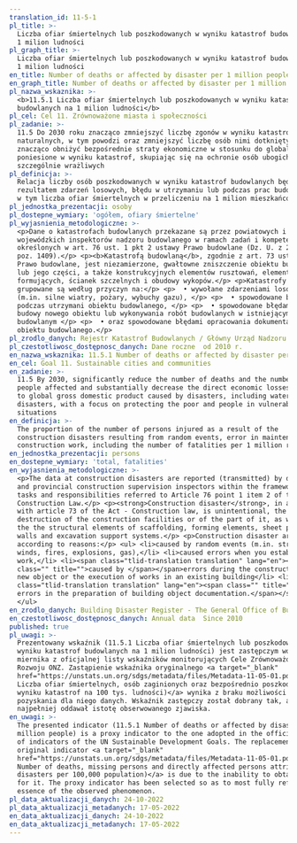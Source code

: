 ```yaml
---
translation_id: 11-5-1
pl_title: >-
  Liczba ofiar śmiertelnych lub poszkodowanych w wyniku katastrof budowlanych na
  1 milion ludności
pl_graph_title: >-
  Liczba ofiar śmiertelnych lub poszkodowanych w wyniku katastrof budowlanych na
  1 milion ludności
en_title: Number of deaths or affected by disaster per 1 million people
en_graph_title: Number of deaths or affected by disaster per 1 million people
pl_nazwa_wskaznika: >-
  <b>11.5.1 Liczba ofiar śmiertelnych lub poszkodowanych w wyniku katastrof
  budowlanych na 1 milion ludności</b>
pl_cel: Cel 11. Zrównoważone miasta i społeczności
pl_zadanie: >-
  11.5 Do 2030 roku znacząco zmniejszyć liczbę zgonów w wyniku katastrof
  naturalnych, w tym powodzi oraz zmniejszyć liczbę osób nimi dotkniętych
  znacząco obniżyć bezpośrednie straty ekonomiczne w stosunku do globalnego PKB,
  poniesione w wyniku katastrof, skupiając się na ochronie osób ubogich i grup
  szczególnie wrażliwych
pl_definicja: >-
  Relacja liczby osób poszkodowanych w wyniku katastrof budowlanych będących
  rezultatem zdarzeń losowych, błędu w utrzymaniu lub podczas prac budowlanych,
  w tym liczba ofiar śmiertelnych w przeliczeniu na 1 milion mieszkańców.
pl_jednostka_prezentacji: osoby
pl_dostepne_wymiary: 'ogółem, ofiary śmiertelne'
pl_wyjasnienia_metodologiczne: >-
  <p>Dane o katastrofach budowlanych przekazane są przez powiatowych i
  wojewódzkich inspektorów nadzoru budowlanego w ramach zadań i kompetencji
  określonych w art. 76 ust. 1 pkt 2 ustawy Prawo budowlane (Dz. U. z 2013 r.
  poz. 1409).</p> <p><b>Katastrofą budowlaną</b>, zgodnie z art. 73 ustawy —
  Prawo budowlane, jest niezamierzone, gwałtowne zniszczenie obiektu budowlanego
  lub jego części, a także konstrukcyjnych elementów rusztowań, elementów
  formujących, ścianek szczelnych i obudowy wykopów.</p> <p>Katastrofy budowlane
  grupowane są według przyczyn na:</p> <p>  • wywołane zdarzeniami losowymi
  (m.in. silne wiatry, pożary, wybuchy gazu), </p> <p>  • spowodowane błędami
  podczas utrzymani obiektu budowlanego, </p> <p>  • spowodowane błędami podczas
  budowy nowego obiektu lub wykonywania robót budowlanych w istniejącym obiekcie
  budowlanym </p> <p>  • oraz spowodowane błędami opracowania dokumentacji
  obiektu budowlanego.</p>
pl_zrodlo_danych: Rejestr Katastrof Budowlanych / Główny Urząd Nadzoru Budowlanego
pl_czestotliwosc_dostępnosc_danych: Dane roczne  od 2010 r.
en_nazwa_wskaznika: 11.5.1 Number of deaths or affected by disaster per 1 million people
en_cel: Goal 11. Sustainable cities and communities
en_zadanie: >-
  11.5 By 2030, significantly reduce the number of deaths and the number of
  people affected and substantially decrease the direct economic losses relative
  to global gross domestic product caused by disasters, including water-related
  disasters, with a focus on protecting the poor and people in vulnerable
  situations
en_definicja: >-
  The proportion of the number of persons injured as a result of the
  construction disasters resulting from random events, error in maintenance or
  construction work, including the number of fatalities per 1 million residents.
en_jednostka_prezentacji: persons
en_dostepne_wymiary: 'total, fatalities'
en_wyjasnienia_metodologiczne: >-
  <p>The data at construction disasters are reported (transmitted) by district
  and provincial construction supervision inspectors within the framework of the
  tasks and responsibilities referred to Article 76 point 1 item 2 of the Act -
  Construction Law.</p> <p><strong>Construction disaster</strong>, in accordance
  with article 73 of the Act - Construction law, is unintentional, the violent
  destruction of the construction facilities or of the part of it, as well as
  the the structural elements of scaffolding, forming elements, sheet piles
  walls and excavation support systems.</p> <p>Construction disaster are grouped
  according to reasons:</p> <ul> <li>caused by random events (m.in. strong
  winds, fires, explosions, gas),</li> <li>caused errors when you establish the
  work,</li> <li><span class="tlid-translation translation" lang="en"><span
  class="" title="">caused by </span></span>errors during the construction of a
  new object or the execution of works in an existing building</li> <li>d<span
  class="tlid-translation translation" lang="en"><span class="" title="">ue to
  errors in the preparation of building object documentation.</span></span></li>
  </ul>
en_zrodlo_danych: Building Disaster Register - The General Office of Building Control
en_czestotliwosc_dostępnosc_danych: Annual data  Since 2010
published: true
pl_uwagi: >-
  Prezentowany wskaźnik (11.5.1 Liczba ofiar śmiertelnych lub poszkodowanych w
  wyniku katastrof budowlanych na 1 milion ludności) jest zastępczym wobec
  miernika z oficjalnej listy wskaźników monitorujących Cele Zrównoważonego
  Rozwoju ONZ. Zastąpienie wskaźnika oryginalnego <a target="_blank"
  href="https://unstats.un.org/sdgs/metadata/files/Metadata-11-05-01.pdf">(11.5.1
  Liczba ofiar śmiertelnych, osób zaginionych oraz bezpośrednio poszkodowanych w
  wyniku katastrof na 100 tys. ludności)</a> wynika z braku możliwości
  pozyskania dla niego danych. Wskaźnik zastępczy został dobrany tak, aby jak
  najpełniej oddawał istotę obserwowanego zjawiska.
en_uwagi: >-
  The presented indicator (11.5.1 Number of deaths or affected by disaster per 1
  million people) is a proxy indicator to the one adopted in the official list
  of indicators of the UN Sustainable Development Goals. The replacement of the
  original indicator <a target="_blank"
  href="https://unstats.un.org/sdgs/metadata/files/Metadata-11-05-01.pdf">(11.5.1
  Number of deaths, missing persons and directly affected persons attributed to
  disasters per 100,000 population)</a> is due to the inability to obtain data
  for it. The proxy indicator has been selected so as to most fully reflect the
  essence of the observed phenomenon.
pl_data_aktualizacji_danych: 24-10-2022
pl_data_aktualizacji_metadanych: 17-05-2022
en_data_aktualizacji_danych: 24-10-2022
en_data_aktualizacji_metadanych: 17-05-2022
---
```

